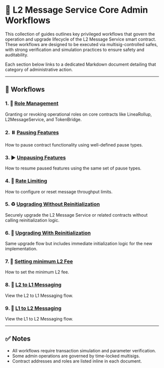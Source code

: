 # 📘 L2 Message Service Core Admin Workflows

This collection of guides outlines key privileged workflows that govern the operation and upgrade lifecycle of the L2 Message Service smart contract. These workflows are designed to be executed via multisig-controlled safes, with strong verification and simulation practices to ensure safety and auditability.

Each section below links to a dedicated Markdown document detailing that category of administrative action.

---

## 📑 Workflows

### 1. 🔐 [Role Management](./administration/roleManagement.md)
Granting or revoking operational roles on core contracts like LineaRollup, L2MessageService, and TokenBridge.

### 2. ⏸️ [Pausing Features](./administration/pausing.md)
How to pause contract functionality using well-defined pause types.

### 3. ▶️ [Unpausing Features](./administration/unpausing.md)
How to resume paused features using the same set of pause types.

### 4. 🧮 [Rate Limiting](./administration/rateLimiting.md)
How to configure or reset message throughput limits.

### 5. ♻️ [Upgrading Without Reinitialization](./administration/upgradeContract.md)
Securely upgrade the L2 Message Service or related contracts without calling reinitialization logic.

### 6. 🔁 [Upgrading With Reinitialization](./administration/upgradeAndCallContract.md)
Same upgrade flow but includes immediate initialization logic for the new implementation.

### 7. 🧾 [Setting minimum L2 Fee](./administration/settingMinimumL2Fee.md)
How to set the minimum L2 fee.

### 8. 🧾 [L2 to L1 Messaging](./messaging/canonicalL2ToL1Messaging.md)
View the L2 to L1 Messaging flow.

### 9. 🧾 [L1 to L2 Messaging](./messaging/canonicalL1ToL2Messaging.md)
View the L1 to L2 Messaging flow.

---

## ✅ Notes

- All workflows require transaction simulation and parameter verification.
- Some admin operations are governed by time-locked multisigs.
- Contract addresses and roles are listed inline in each document.